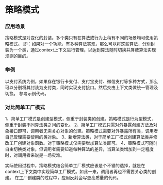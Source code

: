 # 策略模式

### 应用场景
策略模式是对变化的封装，多个类只有在算法或行为上稍有不同的场景均可使用策略模式。
即：如果对一个功能，有多种算法实现，那么可以将这些算法，分别封装为一个类，通过context上下文进行管理，以达到算法随时切换并屏蔽算法实现规则的目的。

### 举例
以支付系统为例，如果存在银行卡支付、支付宝支付、微信支付等多种方式，那么可以分别将其封装为支付类，同时实现支付接口。然后交由上下文类做统一管理及
切换。
参考示例代码。

### 对比简单工厂模式

1、简单工厂模式是创建型模式，侧重于封装类的创建。策略模式是行为型模式，侧重于封装不同算法类之间的变化。
2、简单工厂模式只需对外暴露创建方法及对象接口即可，调用者无需关心对象的创建。策略模式需要对外暴露所有类，调用者自己管理需要使用的类对象。
3、新增算法类，对于简单工厂模式创建算法类并修改工厂创建对象函数。对于策略模式仅需要增加算法类即可。
4、策略模式可随时自由切换类对象，但调用者需要知道每种算法的差异，当算法类增加到一定程度时，对调用者来说是一场灾难。

实际使用过程中，策略模式结合简单工厂模式应该是个不错的选择，就是在context上下文类中实现简单工厂模式。如此一来，调用者再也不需要关心类的创建。
在工厂创建类的过程中，应用反射会写更高质量的代码。